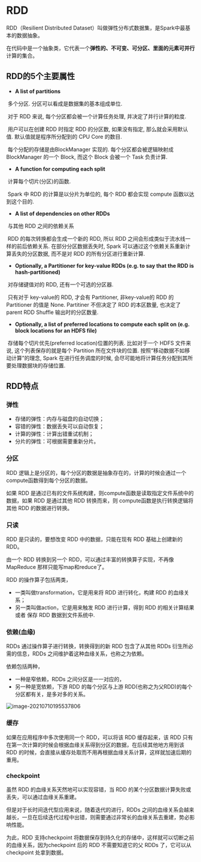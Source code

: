 # RDD

RDD（Resilient Distributed Dataset）叫做弹性分布式数据集，是Spark中最基本的数据抽象。

在代码中是一个抽象类，它代表一个**弹性的、不可变、可分区、里面的元素可并行**计算的集合。

## RDD的5个主要属性

- **A list of partitions**

​       多个分区. 分区可以看成是数据集的基本组成单位.

​       对于 RDD 来说, 每个分区都会被一个计算任务处理, 并决定了并行计算的粒度.

​       用户可以在创建 RDD 时指定 RDD 的分区数, 如果没有指定, 那么就会采用默认值. 默认值就是程序所分配到的 CPU Core 的数目.

​       每个分配的存储是由BlockManager 实现的. 每个分区都会被逻辑映射成 BlockManager 的一个 Block, 而这个 Block 会被一个 Task 负责计算.

- **A function for computing each split**

​       计算每个切片(分区)的函数.

​       Spark 中 RDD 的计算是以分片为单位的, 每个 RDD 都会实现 compute 函数以达到这个目的.

- **A list of dependencies on other RDDs**

​       与其他 RDD 之间的依赖关系

​       RDD 的每次转换都会生成一个新的 RDD, 所以 RDD 之间会形成类似于流水线一样的前后依赖关系. 在部分分区数据丢失时, Spark 可以通过这个依赖关系重新计算丢失的分区数据, 而不是对 RDD 的所有分区进行重新计算.

- **Optionally, a Partitioner for key-value RDDs (e.g. to say that the RDD is hash-partitioned)**

​       对存储键值对的 RDD, 还有一个可选的分区器.

​       只有对于 key-value的 RDD, 才会有 Partitioner, 非key-value的 RDD 的 Partitioner 的值是 None. Partitiner 不但决定了 RDD 的本区数量, 也决定了 parent RDD Shuffle 输出时的分区数量.

- **Optionally, a list of preferred locations to compute each split on (e.g. block locations for an HDFS file)**

​       存储每个切片优先(preferred location)位置的列表. 比如对于一个 HDFS 文件来说, 这个列表保存的就是每个 Partition 所在文件块的位置. 按照“移动数据不如移动计算”的理念, Spark 在进行任务调度的时候, 会尽可能地将计算任务分配到其所要处理数据块的存储位置.

## RDD特点

### 弹性

- 存储的弹性：内存与磁盘的自动切换；
- 容错的弹性：数据丢失可以自动恢复；
- 计算的弹性：计算出错重试机制；
- 分片的弹性：可根据需要重新分片。

### 分区

RDD 逻辑上是分区的，每个分区的数据是抽象存在的，计算的时候会通过一个compute函数得到每个分区的数据。

如果 RDD 是通过已有的文件系统构建，则compute函数是读取指定文件系统中的数据，如果 RDD 是通过其他 RDD 转换而来，则 compute函数是执行转换逻辑将其他 RDD 的数据进行转换。

### 只读

RDD 是只读的，要想改变 RDD 中的数据，只能在现有 RDD 基础上创建新的 RDD。

由一个 RDD 转换到另一个 RDD，可以通过丰富的转换算子实现，不再像 MapReduce 那样只能写map和reduce了。

RDD 的操作算子包括两类，

- 一类叫做transformation，它是用来将 RDD 进行转化，构建 RDD 的血缘关系；
- 另一类叫做action，它是用来触发 RDD 进行计算，得到 RDD 的相关计算结果或者 保存 RDD 数据到文件系统中.

### 依赖(血缘)

RDDs 通过操作算子进行转换，转换得到的新 RDD 包含了从其他 RDDs 衍生所必需的信息，RDDs 之间维护着这种血缘关系，也称之为依赖。

依赖包括两种，

- 一种是窄依赖，RDDs 之间分区是一一对应的，
- 另一种是宽依赖，下游 RDD 的每个分区与上游 RDD(也称之为父RDD)的每个分区都有关，是多对多的关系。

![image-20210710195537806](https://raw.githubusercontent.com/privking/king-note-images/master/img/note/image-20210710195537806-1625918144-13245d.png)

### 缓存

如果在应用程序中多次使用同一个 RDD，可以将该 RDD 缓存起来，该 RDD 只有在第一次计算的时候会根据血缘关系得到分区的数据，在后续其他地方用到该 RDD 的时候，会直接从缓存处取而不用再根据血缘关系计算，这样就加速后期的重用。

### checkpoint

虽然 RDD 的血缘关系天然地可以实现容错，当 RDD 的某个分区数据计算失败或丢失，可以通过血缘关系重建。

但是对于长时间迭代型应用来说，随着迭代的进行，RDDs 之间的血缘关系会越来越长，一旦在后续迭代过程中出错，则需要通过非常长的血缘关系去重建，势必影响性能。

为此，RDD 支持checkpoint 将数据保存到持久化的存储中，这样就可以切断之前的血缘关系，因为checkpoint 后的 RDD 不需要知道它的父 RDDs 了，它可以从 checkpoint 处拿到数据。